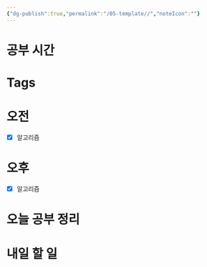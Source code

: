 ```yaml
---
{"dg-publish":true,"permalink":"/05-template//","noteIcon":""}
---
```


# 공부 시간

# Tags

# 오전
- [x] 알고리즘 
# 오후
- [x] 알고리즘
# 오늘 공부 정리

# 내일 할 일